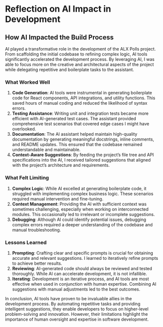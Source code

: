 # Reflection on AI Impact in Development

## How AI Impacted the Build Process

AI played a transformative role in the development of the ALX Polls project. From scaffolding the initial codebase to refining complex logic, AI tools significantly accelerated the development process. By leveraging AI, I was able to focus more on the creative and architectural aspects of the project while delegating repetitive and boilerplate tasks to the assistant.

### What Worked Well

1. **Code Generation**: AI tools were instrumental in generating boilerplate code for React components, API integrations, and utility functions. This saved hours of manual coding and reduced the likelihood of syntax errors.
2. **Testing Assistance**: Writing unit and integration tests became more efficient with AI-generated test cases. The assistant provided comprehensive test scenarios that covered edge cases I might have overlooked.
3. **Documentation**: The AI assistant helped maintain high-quality documentation by generating meaningful docstrings, inline comments, and README updates. This ensured that the codebase remained understandable and maintainable.
4. **Context-Aware Suggestions**: By feeding the project’s file tree and API specifications into the AI, I received tailored suggestions that aligned with the project’s architecture and requirements.

### What Felt Limiting

1. **Complex Logic**: While AI excelled at generating boilerplate code, it struggled with implementing complex business logic. These scenarios required manual intervention and fine-tuning.
2. **Context Management**: Providing the AI with sufficient context was sometimes challenging, especially when working on interconnected modules. This occasionally led to irrelevant or incomplete suggestions.
3. **Debugging**: Although AI could identify potential issues, debugging complex errors required a deeper understanding of the codebase and manual troubleshooting.

### Lessons Learned

1. **Prompting**: Crafting clear and specific prompts is crucial for obtaining accurate and relevant suggestions. I learned to iteratively refine prompts to achieve better results.
2. **Reviewing**: AI-generated code should always be reviewed and tested thoroughly. While AI can accelerate development, it is not infallible.
3. **Iterating**: Development is an iterative process, and AI tools are most effective when used in conjunction with human expertise. Combining AI suggestions with manual adjustments led to the best outcomes.

In conclusion, AI tools have proven to be invaluable allies in the development process. By automating repetitive tasks and providing intelligent suggestions, they enable developers to focus on higher-level problem-solving and innovation. However, their limitations highlight the importance of human oversight and expertise in software development.
